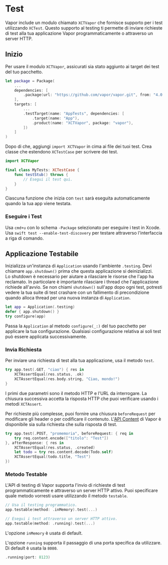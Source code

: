 # Test

Vapor include un modulo chiamato `XCTVapor` che fornisce supporto per i test utilizzando `XCTest`. Questo supporto al testing ti permette di inviare richieste di test alla tua applicazione Vapor programmaticamente o attraverso un server HTTP.

## Inizio

Per usare il modulo `XCTVapor`, assicurati sia stato aggiunto ai target dei test del tuo pacchetto.

```swift
let package = Package(
    ...
    dependencies: [
        .package(url: "https://github.com/vapor/vapor.git", from: "4.0.0")
    ],
    targets: [
        ...
        .testTarget(name: "AppTests", dependencies: [
            .target(name: "App"),
            .product(name: "XCTVapor", package: "vapor"),
        ])
    ]
)
```

Dopo di che, aggiungi `import XCTVapor` in cima ai file dei tuoi test. Crea classe che estendono `XCTestCase` per scrivere dei test.

```swift
import XCTVapor

final class MyTests: XCTestCase {
    func testStub() throws {
    	// Esegui il test qui.
    }
}
```

Ciascuna funzione che inizia con `test` sarà eseguita automaticamente quando la tua app viene testata.

### Eseguire i Test

Usa `cmd+u` con lo schema `-Package` selezionato per eseguire i test in Xcode. Usa `swift test --enable-test-discovery` per testare attraverso l'interfaccia a riga di comando.

## Applicazione Testabile

Inizializza un'instanza di `Application` usando l'ambiente `.testing`. Devi chiamare `app.shutdown()` prima che questa applicazione si deinizializzi.  
Lo shutdown è necessario per aiutare a rilasciare le risorse che l'app ha reclamato. In particolare è importante rilasciare i thread che l'applicazione richiede all'avvio. Se non chiami `shutdown()` sull'app dopo ogni test, potresti vedere la tua suite di test crashare con un fallimento di precondizione quando alloca thread per una nuova instanza di `Application`.

```swift
let app = Application(.testing)
defer { app.shutdown() }
try configure(app)
```

Passa la `Application` al metodo `configure(_:)` del tuo pacchetto per applicare la tua configurazione. Qualsiasi configurazione relativa ai soli test può essere applicata successivamente.

### Invia Richiesta

Per inviare una richiesta di test alla tua applicazione, usa il metodo `test`.

```swift
try app.test(.GET, "ciao") { res in
    XCTAssertEqual(res.status, .ok)
    XCTAssertEqual(res.body.string, "Ciao, mondo!")
}
```

I primi due parametri sono il metodo HTTP e l'URL da interrogare. La chiusura successiva accetta la risposta HTTP che puoi verificare usando i metodi `XCTAssert`.

Per richieste più complesse, puoi fornire una chiusura `beforeRequest` per modificare gli header o per codificare il contenuto. L'[API Content](../basics/content.md) di Vapor è disponibile sia sulla richiesta che sulla risposta di test.

```swift
try app.test(.POST, "promemoria", beforeRequest: { req in
	try req.content.encode(["titolo": "Test"])
}, afterResponse: { res in
    XCTAssertEqual(res.status, .created)
    let todo = try res.content.decode(Todo.self)
    XCTAssertEqual(todo.title, "Test")
})
```

### Metodo Testable

L'API di testing di Vapor supporta l'invio di richieste di test programmaticamente e attraverso un server HTTP attivo. Puoi specificare quale metodo vorresti usare utilizzando il metodo `testable`.

```swift
// Usa il testing programmatico.
app.testable(method: .inMemory).test(...)

// Esegui i test attraverso un server HTTP attivo.
app.testable(method: .running).test(...)
```

L'opzione `inMemory` è usata di default.

L'opzione `running` supporta il passaggio di una porta specifica da utilizzare. Di default è usata la `8080`.

```swift
.running(port: 8123)
```
